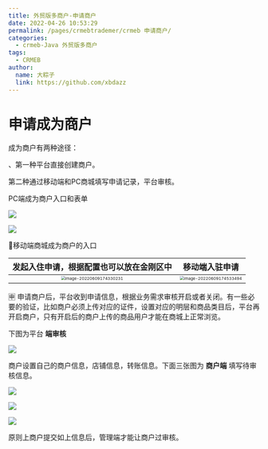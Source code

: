 ```yaml
---
title: 外贸版多商户-申请商户
date: 2022-04-26 10:53:29
permalink: /pages/crmebtrademer/crmeb 申请商户/
categories:
  - crmeb-Java 外贸版多商户
tags:
  - CRMEB
author: 
  name: 大粽子
  link: https://github.com/xbdazz
---
```


# 申请成为商户

成为商户有两种途径：

、第一种平台直接创建商户。

第二种通过移动端和PC商城填写申请记录，平台审核。

PC端成为商户入口和表单

![](http://pic.xbdzz.cn/write/202206091737223.png)

![](http://pic.xbdzz.cn/write/202206091737220.png)

📱移动端商城成为商户的入口



|           发起入住申请，根据配置也可以放在金刚区中           |                        移动端入驻申请                        |
| :----------------------------------------------------------: | :----------------------------------------------------------: |
| <img src="http://pic.xbdzz.cn/write/202206091743266.png" alt="image-20220609174330231" style="zoom:50%;" /> | <img src="http://pic.xbdzz.cn/write/202206091745537.png" alt="image-20220609174533494" style="zoom:50%;" /> |

🈸️ 申请商户后，平台收到申请信息，根据业务需求审核开启或者关闭。有一些必要的验证，比如商户必须上传对应的证件，设置对应的明层和商品类目后，平台再开启商户，只有开启后的商户上传的商品用户才能在商城上正常浏览。

下图为平台 **端审核**

![](http://pic.xbdzz.cn/write/202206201553893.png)

商户设置自己的商户信息，店铺信息，转账信息。下面三张图为 **商户端** 填写待审核信息。

![](http://pic.xbdzz.cn/write/202206201601361.png)

![](http://pic.xbdzz.cn/write/202206201603083.png)

![](http://pic.xbdzz.cn/write/202206201603373.png)

原则上商户提交如上信息后，管理端才能让商户过审核。
